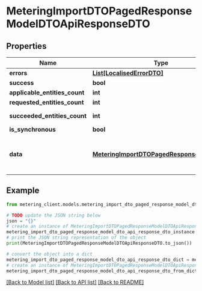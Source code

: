 # MeteringImportDTOPagedResponseModelDTOApiResponseDTO


## Properties

Name | Type | Description | Notes
------------ | ------------- | ------------- | -------------
**errors** | [**List[LocalisedErrorDTO]**](LocalisedErrorDTO.md) |  | [optional] 
**success** | **bool** |  | [optional] 
**applicable_entities_count** | **int** |  | [optional] 
**requested_entities_count** | **int** |  | [optional] 
**succeeded_entities_count** | **int** |  | [optional] [readonly] 
**is_synchronous** | **bool** |  | [optional] 
**data** | [**MeteringImportDTOPagedResponseModelDTO**](MeteringImportDTOPagedResponseModelDTO.md) | The updated entity in case of modifications or creation | [optional] 

## Example

```python
from metering_client.models.metering_import_dto_paged_response_model_dto_api_response_dto import MeteringImportDTOPagedResponseModelDTOApiResponseDTO

# TODO update the JSON string below
json = "{}"
# create an instance of MeteringImportDTOPagedResponseModelDTOApiResponseDTO from a JSON string
metering_import_dto_paged_response_model_dto_api_response_dto_instance = MeteringImportDTOPagedResponseModelDTOApiResponseDTO.from_json(json)
# print the JSON string representation of the object
print(MeteringImportDTOPagedResponseModelDTOApiResponseDTO.to_json())

# convert the object into a dict
metering_import_dto_paged_response_model_dto_api_response_dto_dict = metering_import_dto_paged_response_model_dto_api_response_dto_instance.to_dict()
# create an instance of MeteringImportDTOPagedResponseModelDTOApiResponseDTO from a dict
metering_import_dto_paged_response_model_dto_api_response_dto_from_dict = MeteringImportDTOPagedResponseModelDTOApiResponseDTO.from_dict(metering_import_dto_paged_response_model_dto_api_response_dto_dict)
```
[[Back to Model list]](../README.md#documentation-for-models) [[Back to API list]](../README.md#documentation-for-api-endpoints) [[Back to README]](../README.md)


